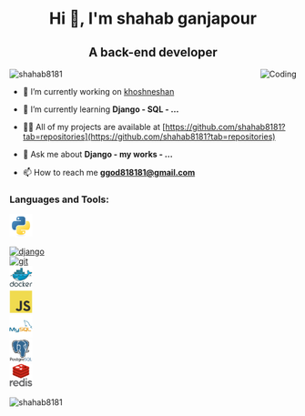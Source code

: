 <h1 align="center">Hi 👋, I'm shahab ganjapour</h1>
<h2 align="center">A back-end developer</h2>
<img align="right" alt="Coding" href="https://www.google.com/url?sa=i&url=https%3A%2F%2Fwww.careerguide.com%2Fcareer%2Fonline-courses%2Fdevelopment-courses%2Fprogramming-languages-courses%2F3-simple-methods-to-polish-your-programming-skills&psig=AOvVaw3KB7vbaqMZ-nnyeFiWY7NF&ust=1703061431384000&source=images&cd=vfe&opi=89978449&ved=0CBEQjRxqFwoTCLD5rq-Mm4MDFQAAAAAdAAAAABAK">

<p align="left"> <img src="https://komarev.com/ghpvc/?username=shahab8181&label=Profile%20views&color=0e75b6&style=flat" alt="shahab8181" /> </p>

- 🔭 I’m currently working on [khoshneshan](khoshneshan.com)

- 🌱 I’m currently learning **Django - SQL - ...**

- 👨‍💻 All of my projects are available at [https://github.com/shahab8181?tab=repositories](https://github.com/shahab8181?tab=repositories)

- 💬 Ask me about **Django - my works - ...**

- 📫 How to reach me **ggod818181@gmail.com**

<h3 align="left">Languages and Tools:</h3>
<a href="https://www.python.org" target="_blank" rel="noreferrer"> <img src="https://raw.githubusercontent.com/devicons/devicon/master/icons/python/python-original.svg" alt="python" width="40" height="40"/> </a><br>
<p align="left"> <a href="https://www.djangoproject.com/" target="_blank" rel="noreferrer"> <img src="https://cdn.worldvectorlogo.com/logos/django.svg" alt="django" width="40" height="40"/> </a> <br>
<a href="https://git-scm.com/" target="_blank" rel="noreferrer"> <img src="https://www.vectorlogo.zone/logos/git-scm/git-scm-icon.svg" alt="git" width="40" height="40"/> </a> <br> 
<a href="https://www.docker.com/" target="_blank" rel="noreferrer"> <img src="https://raw.githubusercontent.com/devicons/devicon/master/icons/docker/docker-original-wordmark.svg" alt="docker" width="40" height="40"/> </a> <br>
<a href="https://developer.mozilla.org/en-US/docs/Web/JavaScript" target="_blank" rel="noreferrer"> <img src="https://raw.githubusercontent.com/devicons/devicon/master/icons/javascript/javascript-original.svg" alt="javascript" width="40" height="40"/> </a> <br>
<a href="https://www.mysql.com/" target="_blank" rel="noreferrer"> <img src="https://raw.githubusercontent.com/devicons/devicon/master/icons/mysql/mysql-original-wordmark.svg" alt="mysql" width="40" height="40"/> </a> <br>
<a href="https://www.postgresql.org" target="_blank" rel="noreferrer"> <img src="https://raw.githubusercontent.com/devicons/devicon/master/icons/postgresql/postgresql-original-wordmark.svg" alt="postgresql" width="40" height="40"/> </a> <br> 
<a href="https://redis.io" target="_blank" rel="noreferrer"> <img src="https://raw.githubusercontent.com/devicons/devicon/master/icons/redis/redis-original-wordmark.svg" alt="redis" width="40" height="40"/> </a> </p>


<p><img align="center" src="https://github-readme-streak-stats.herokuapp.com/?user=shahab8181&" alt="shahab8181" /></p>

